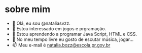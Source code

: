 # sobre mim

- 👋 Olá, eu sou @nataliasvzz.
- 👀 Estou interessado em jogos e prgramação.
- 🌱 Estou aprendendo a programar Java Script, HTML e CSS.
- 💞️ No meu tempo livre eu gosto de escutar música, jogar...
- 📫 Meu e-mail é natalia.bozz@escola.pr.gov.br

<!---
nataliasvzz/nataliasvzz is a ✨ special ✨ repository because its `README.md` (this file) appears on your GitHub profile.
You can click the Preview link to take a look at your changes.
--->
